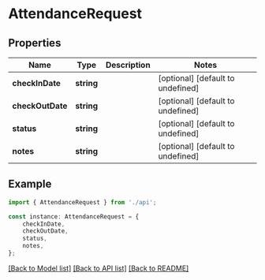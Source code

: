 # AttendanceRequest


## Properties

Name | Type | Description | Notes
------------ | ------------- | ------------- | -------------
**checkInDate** | **string** |  | [optional] [default to undefined]
**checkOutDate** | **string** |  | [optional] [default to undefined]
**status** | **string** |  | [optional] [default to undefined]
**notes** | **string** |  | [optional] [default to undefined]

## Example

```typescript
import { AttendanceRequest } from './api';

const instance: AttendanceRequest = {
    checkInDate,
    checkOutDate,
    status,
    notes,
};
```

[[Back to Model list]](../README.md#documentation-for-models) [[Back to API list]](../README.md#documentation-for-api-endpoints) [[Back to README]](../README.md)
